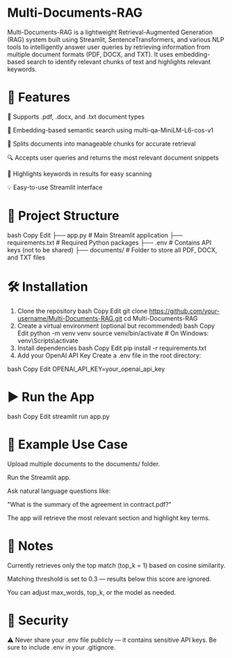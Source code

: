 # Multi-Documents-RAG
Multi-Documents-RAG is a lightweight Retrieval-Augmented Generation (RAG) system built using Streamlit, SentenceTransformers, and various NLP tools to intelligently answer user queries by retrieving information from multiple document formats (PDF, DOCX, and TXT). It uses embedding-based search to identify relevant chunks of text and highlights relevant keywords.

# 🚀 Features
📂 Supports .pdf, .docx, and .txt document types

🧠 Embedding-based semantic search using multi-qa-MiniLM-L6-cos-v1

🧵 Splits documents into manageable chunks for accurate retrieval

🔍 Accepts user queries and returns the most relevant document snippets

🎨 Highlights keywords in results for easy scanning

💡 Easy-to-use Streamlit interface

# 📁 Project Structure
bash
Copy
Edit
├── app.py                # Main Streamlit application
├── requirements.txt      # Required Python packages
├── .env                  # Contains API keys (not to be shared)
├── documents/            # Folder to store all PDF, DOCX, and TXT files

# 🛠️ Installation
1. Clone the repository
bash
Copy
Edit
git clone https://github.com/your-username/Multi-Documents-RAG.git
cd Multi-Documents-RAG
2. Create a virtual environment (optional but recommended)
bash
Copy
Edit
python -m venv venv
source venv/bin/activate   # On Windows: venv\Scripts\activate
3. Install dependencies
bash
Copy
Edit
pip install -r requirements.txt
4. Add your OpenAI API Key
Create a .env file in the root directory:

bash
Copy
Edit
OPENAI_API_KEY=your_openai_api_key

# ▶️ Run the App
bash
Copy
Edit
streamlit run app.py

# 🧪 Example Use Case
Upload multiple documents to the documents/ folder.

Run the Streamlit app.

Ask natural language questions like:

"What is the summary of the agreement in contract.pdf?"

The app will retrieve the most relevant section and highlight key terms.

# 📌 Notes
Currently retrieves only the top match (top_k = 1) based on cosine similarity.

Matching threshold is set to 0.3 — results below this score are ignored.

You can adjust max_words, top_k, or the model as needed.

# 🔐 Security
⚠️ Never share your .env file publicly — it contains sensitive API keys. Be sure to include .env in your .gitignore.

